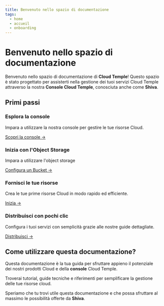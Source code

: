 ```yaml
---
title: Benvenuto nello spazio di documentazione
tags:
  - home
  - accueil
  - onboarding
---
```



# Benvenuto nello spazio di documentazione

Benvenuto nello spazio di documentazione di **Cloud Temple**! Questo spazio è stato progettato per assisterti nella gestione dei tuoi servizi Cloud Temple attraverso la nostra **Console Cloud Temple**, conosciuta anche come **Shiva**.

## Primi passi

<div class="card-grid">
  <div class="card">
    <h3>Esplora la console</h3>
    <p>Impara a utilizzare la nostra console per gestire le tue risorse Cloud.</p>
    <a href="console" class="card-link">Scopri la console &rarr;</a>
  </div>
    <div class="card">
    <h3>Inizia con l'Object Storage</h3>
    <p>Impara a utilizzare l'object storage</p>
    <a href="storage/oss" class="card-link">Configura un Bucket &rarr;</a>
  </div>
  <div class="card">
    <h3>Fornisci le tue risorse</h3>
    <p>Crea le tue prime risorse Cloud in modo rapido ed efficiente.</p>
    <a href="iaas_vmware/quickstart" class="card-link">Inizia &rarr;</a>
  </div>
  <div class="card">
    <h3>Distribuisci con pochi clic</h3>
    <p>Configura i tuoi servizi con semplicità grazie alle nostre guide dettagliate.</p>
    <a href="iaas_vmware/quickstart" class="card-link">Distribuisci &rarr;</a>
  </div>
</div>

## Come utilizzare questa documentazione?

Questa documentazione è la tua guida per sfruttare appieno il potenziale dei nostri prodotti Cloud e della **console** Cloud Temple.

Troverai tutorial, guide tecniche e riferimenti per semplificare la gestione delle tue risorse cloud.

Speriamo che tu trovi utile questa documentazione e che possa sfruttare al massimo le possibilità offerte da **Shiva**.
